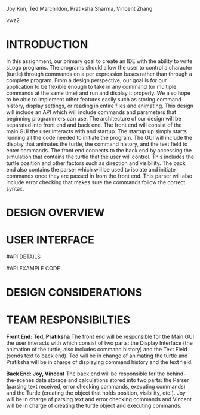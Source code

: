 Joy Kim, Ted Marchildon, Pratiksha Sharma, Vincent Zhang

vwz2

# INTRODUCTION
In this assignment, our primary goal to create an IDE with the ability to write sLogo programs. The programs should allow the user to control a character (turtle) through commands on a per expression bases rather than through a complete program. From a design perspective, our goal is for our application to be flexible enough to take in any command (or multiple commands at the same time) and run and display it properly. We also hope to be able to implement other features easily such as storing command history, display settings, or reading in entire files and animating. This design will include an API which will include commands and parameters that beginning programmers can use. The architecture of our design will be separated into front end and back end. The front end will consist of the main GUI the user interacts with and startup. The startup up simply starts running all the code needed to initiate the program. The GUI will include the display that animates the turtle, the command history, and the text field to enter commands. The front end connects to the back end by accessing the simulation that contains the turtle that the user will control. This includes the turtle position and other factors such as direction and visibility. The back end also contains the parser which will be used to isolate and initiate commands once they are passed in from the front end. This parser will also include error checking that makes sure the commands follow the correct syntax.

# DESIGN OVERVIEW


# USER INTERFACE
	
#API DETAILS

#API EXAMPLE CODE


# DESIGN CONSIDERATIONS

# TEAM RESPONSIBILTIES
**Front End: Ted, Pratiksha**
The front end will be responsible for the Main GUI the user interacts with which consist of two parts: the Display Interface (the animation of the turtle, also includes command history) and the Text Field (sends text to back end).
Ted will be in change of animating the turtle and Pratiksha will be in charge of displaying command history and the text field.

**Back End: Joy, Vincent**
The back end will be responsible for the behind-the-scenes data storage and calculations stored into two parts: the Parser (parsing text received, error checking commands, executing commands) and the Turtle (creating the object that holds position, visibility, etc.).
Joy will be in charge of parsing text and error checking commands and Vincent will be in charge of creating the turtle object and executing commands.